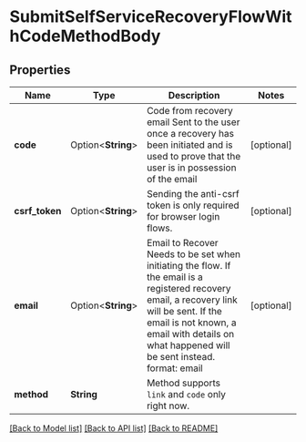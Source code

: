 # SubmitSelfServiceRecoveryFlowWithCodeMethodBody

## Properties

Name | Type | Description | Notes
------------ | ------------- | ------------- | -------------
**code** | Option<**String**> | Code from recovery email  Sent to the user once a recovery has been initiated and is used to prove that the user is in possession of the email | [optional]
**csrf_token** | Option<**String**> | Sending the anti-csrf token is only required for browser login flows. | [optional]
**email** | Option<**String**> | Email to Recover  Needs to be set when initiating the flow. If the email is a registered recovery email, a recovery link will be sent. If the email is not known, a email with details on what happened will be sent instead.  format: email | [optional]
**method** | **String** | Method supports `link` and `code` only right now. | 

[[Back to Model list]](../README.md#documentation-for-models) [[Back to API list]](../README.md#documentation-for-api-endpoints) [[Back to README]](../README.md)


